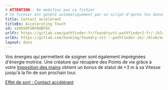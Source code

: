 ```yaml
---
# ATTENTION : Ne modifiez pas ce fichier
# Ce fichier est généré automatiquement par un script d'après les données du module Foundry VTT officiel et de sa traduction
title: Contact accélérant
titleEn: Accelerating Touch
id: aiHbS8FGNYAQBF62
urlFr: https://gitlab.com/pathfinder-fr/foundryvtt-pathfinder2-fr/-/blob/master/data/feats/aiHbS8FGNYAQBF62.htm
urlEn: https://gitlab.com/hooking/foundry-vtt---pathfinder-2e/-/blob/master/packs/data/feats.db/accelerating-touch.json
layout: dons
---
```

Vos énergies qui permettent de soigner sont également imprégnées d'énergie motrice. Une créature qui récupère des Points de vie grâce à votre [Imposition des mains](../sorts/imposition-des-mains.html) obtient un bonus de statut de +3 m à sa Vitesse jusqu'à la fin de son prochain tour.

[Effet de sort : Contact accélérant](../effet-sorts/.html)
